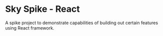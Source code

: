 # Sky Spike - React

A spike project to demonstrate capabilities of building out certain features using React framework.